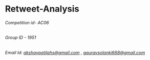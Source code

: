 # Retweet-Analysis
###### Competition id- AC06
###### Group ID - 1951
###### Email Id: akshaypatilahs@gmail.com   ,   gauravsolanki668@gmail.com
